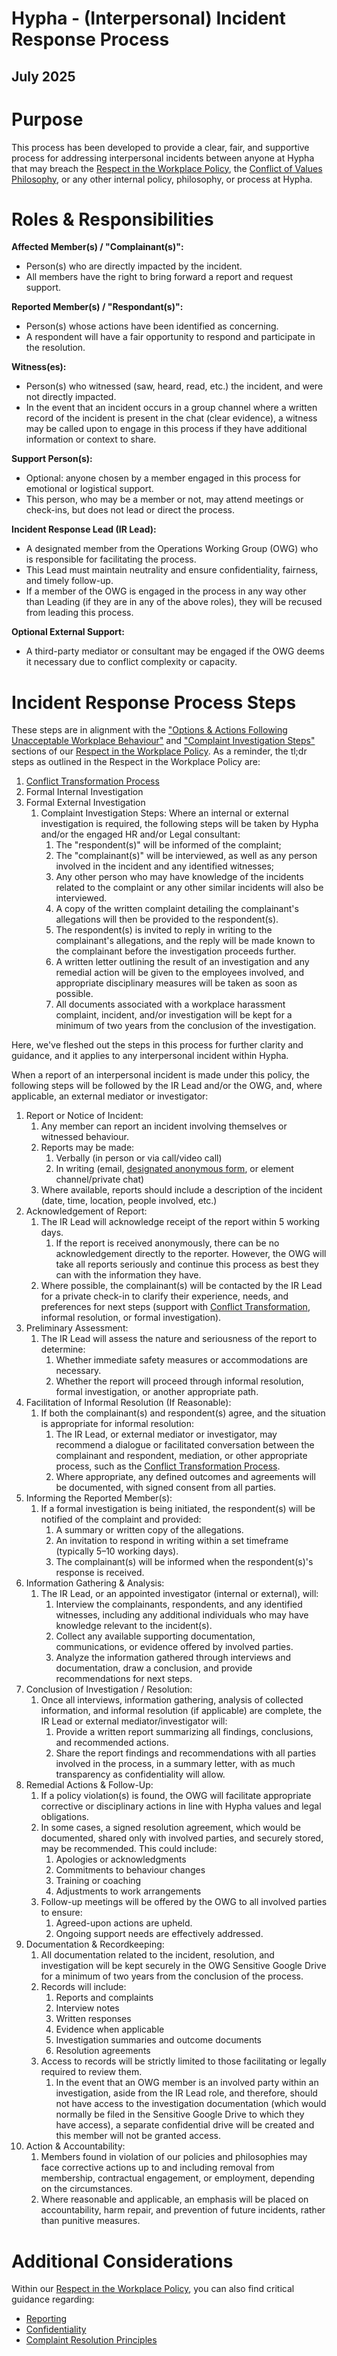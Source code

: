 # Hypha - (Interpersonal) Incident Response Process

## July 2025

# Purpose

This process has been developed to provide a clear, fair, and supportive process for addressing interpersonal incidents between anyone at Hypha that may breach the [Respect in the Workplace Policy](../Policies/respect-in-workplace.md), the [Conflict of Values Philosophy](../Policies/conflict-of-values.md), or any other internal policy, philosophy, or process at Hypha. 

# Roles & Responsibilities

**Affected Member(s) / "Complainant(s)":**

* Person(s) who are directly impacted by the incident.  
* All members have the right to bring forward a report and request support.

**Reported Member(s) / "Respondant(s)":**

* Person(s) whose actions have been identified as concerning.  
* A respondent will have a fair opportunity to respond and participate in the resolution.

**Witness(es):**

* Person(s) who witnessed (saw, heard, read, etc.) the incident, and were not directly impacted.   
* In the event that an incident occurs in a group channel where a written record of the incident is present in the chat (clear evidence), a witness may be called upon to engage in this process if they have additional information or context to share. 

**Support Person(s):**

* Optional: anyone chosen by a member engaged in this process for emotional or logistical support.  
* This person, who may be a member or not, may attend meetings or check-ins, but does not lead or direct the process.

**Incident Response Lead (IR Lead):**

* A designated member from the Operations Working Group (OWG) who is responsible for facilitating the process.  
* This Lead must maintain neutrality and ensure confidentiality, fairness, and timely follow-up.  
* If a member of the OWG is engaged in the process in any way other than Leading (if they are in any of the above roles), they will be recused from leading this process. 

**Optional External Support:**

* A third-party mediator or consultant may be engaged if the OWG deems it necessary due to conflict complexity or capacity.

# Incident Response Process Steps

These steps are in alignment with the ["Options & Actions Following Unacceptable Workplace Behaviour"](../Policies/respect-in-workplace.md#options--actions-following-unacceptable-workplace-behaviour) and ["Complaint Investigation Steps"](../Policies/respect-in-workplace.md#complaint-investigation-steps) sections of our [Respect in the Workplace Policy](../Policies/respect-in-workplace.md). As a reminder, the tl;dr steps as outlined in the Respect in the Workplace Policy are: 

1. [Conflict Transformation Process](../Policies/conflict-transformation.md)  
2. Formal Internal Investigation  
3. Formal External Investigation  
   1. Complaint Investigation Steps: Where an internal or external investigation is required, the following steps will be taken by Hypha and/or the engaged HR and/or Legal consultant:   
      1. The "respondent(s)" will be informed of the complaint;  
      2. The "complainant(s)" will be interviewed, as well as any person involved in the incident and any identified witnesses;   
      3. Any other person who may have knowledge of the incidents related to the complaint or any other similar incidents will also be interviewed.  
      4. A copy of the written complaint detailing the complainant's allegations will then be provided to the respondent(s).    
      5. The respondent(s) is invited to reply in writing to the complainant's allegations, and the reply will be made known to the complainant before the investigation proceeds further.  
      6. A written letter outlining the result of an investigation and any remedial action will be given to the employees involved, and appropriate disciplinary measures will be taken as soon as possible.  
      7. All documents associated with a workplace harassment complaint, incident, and/or investigation will be kept for a minimum of two years from the conclusion of the investigation.

Here, we've fleshed out the steps in this process for further clarity and guidance, and it applies to any interpersonal incident within Hypha. 

When a report of an interpersonal incident is made under this policy, the following steps will be followed by the IR Lead and/or the OWG, and, where applicable, an external mediator or investigator:

1. Report or Notice of Incident:  
   1. Any member can report an incident involving themselves or witnessed behaviour.  
   2. Reports may be made:  
      1. Verbally (in person or via call/video call)  
      2. In writing (email, [designated anonymous form](https://forms.gle/QVZTeEz6sapCvJTM6), or element channel/private chat)  
   3. Where available, reports should include a description of the incident (date, time, location, people involved, etc.)  
2. Acknowledgement of Report:   
   1. The IR Lead will acknowledge receipt of the report within 5 working days.   
      1. If the report is received anonymously, there can be no acknowledgement directly to the reporter. However, the OWG will take all reports seriously and continue this process as best they can with the information they have.  
   2. Where possible, the complainant(s) will be contacted by the IR Lead for a private check-in to clarify their experience, needs, and preferences for next steps (support with [Conflict Transformation](../Policies/conflict-transformation.md), informal resolution, or formal investigation).  
3. Preliminary Assessment:  
   1. The IR Lead will assess the nature and seriousness of the report to determine:  
      1. Whether immediate safety measures or accommodations are necessary.  
      2. Whether the report will proceed through informal resolution, formal investigation, or another appropriate path.  
4. Facilitation of Informal Resolution (If Reasonable):  
   1. If both the complainant(s) and respondent(s) agree, and the situation is appropriate for informal resolution:  
      1. The IR Lead, or external mediator or investigator, may recommend a dialogue or facilitated conversation between the complainant and respondent, mediation, or other appropriate process, such as the [Conflict Transformation Process](../Policies/conflict-transformation.md).  
      2. Where appropriate, any defined outcomes and agreements will be documented, with signed consent from all parties.  
5. Informing the Reported Member(s):  
   1. If a formal investigation is being initiated, the respondent(s) will be notified of the complaint and provided:  
      1. A summary or written copy of the allegations.  
      2. An invitation to respond in writing within a set timeframe (typically 5–10 working days).  
      3. The complainant(s) will be informed when the respondent(s)'s response is received.  
6. Information Gathering & Analysis:  
   1. The IR Lead, or an appointed investigator (internal or external), will:  
      1. Interview the complainants, respondents, and any identified witnesses, including any additional individuals who may have knowledge relevant to the incident(s).  
      2. Collect any available supporting documentation, communications, or evidence offered by involved parties.  
      3. Analyze the information gathered through interviews and documentation, draw a conclusion, and provide recommendations for next steps.   
7. Conclusion of Investigation / Resolution:  
   1. Once all interviews, information gathering, analysis of collected information, and informal resolution (if applicable) are complete, the IR Lead or external mediator/investigator will:   
      1. Provide a written report summarizing all findings, conclusions, and recommended actions.  
      2. Share the report findings and recommendations with all parties involved in the process, in a summary letter, with as much transparency as confidentiality will allow.  
8. Remedial Actions & Follow-Up:  
   1. If a policy violation(s) is found, the OWG will facilitate appropriate corrective or disciplinary actions in line with Hypha values and legal obligations.  
   2. In some cases, a signed resolution agreement, which would be documented, shared only with involved parties, and securely stored, may be recommended. This could include:   
      1. Apologies or acknowledgments  
      2. Commitments to behaviour changes  
      3. Training or coaching  
      4. Adjustments to work arrangements  
   3. Follow-up meetings will be offered by the OWG to all involved parties to ensure:  
      1. Agreed-upon actions are upheld.  
      2. Ongoing support needs are effectively addressed.  
9. Documentation & Recordkeeping:  
   1. All documentation related to the incident, resolution, and investigation will be kept securely in the OWG Sensitive Google Drive for a minimum of two years from the conclusion of the process.  
   2. Records will include:  
      1. Reports and complaints  
      2. Interview notes  
      3. Written responses  
      4. Evidence when applicable  
      5. Investigation summaries and outcome documents  
      6. Resolution agreements  
   3. Access to records will be strictly limited to those facilitating or legally required to review them.  
      1. In the event that an OWG member is an involved party within an investigation, aside from the IR Lead role, and therefore, should not have access to the investigation documentation (which would normally be filed in the Sensitive Google Drive to which they have access), a separate confidential drive will be created and this member will not be granted access.   
10. Action & Accountability:  
    1. Members found in violation of our policies and philosophies may face corrective actions up to and including removal from membership, contractual engagement, or employment, depending on the circumstances.  
    2. Where reasonable and applicable, an emphasis will be placed on accountability, harm repair, and prevention of future incidents, rather than punitive measures.

# Additional Considerations

Within our [Respect in the Workplace Policy](../Policies/respect-in-workplace.md), you can also find critical guidance regarding: 

* [Reporting](../Policies/respect-in-workplace.md#reporting)
* [Confidentiality](../Policies/respect-in-workplace.md#confidentiality)
* [Complaint Resolution Principles](../Policies/respect-in-workplace.md#complaint-resolution-principles)
